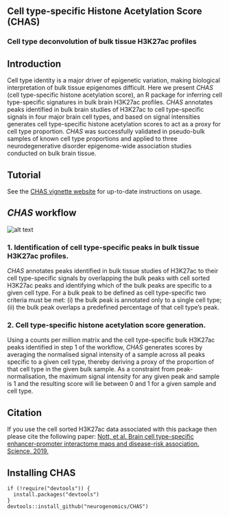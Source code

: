 ## Cell type-specific Histone Acetylation Score (CHAS)
### Cell type deconvolution of bulk tissue H3K27ac profiles

Introduction
------
Cell type identity is a major driver of epigenetic variation, making biological interpretation of bulk tissue epigenomes difficult. Here we present *CHAS* (cell type-specific histone acetylation score), an R package for inferring cell type-specific signatures in bulk brain H3K27ac profiles. *CHAS* annotates peaks identified in bulk brain studies of H3K27ac to cell type-specific signals in four major brain cell types, and based on signal intensities generates cell type-specific histone acetylation scores to act as a proxy for cell type proportion. *CHAS* was successfully validated in pseudo-bulk samples of known cell type proportions and applied to three neurodegenerative disorder epigenome-wide association studies conducted on bulk brain tissue. 

Tutorial 
------
See the [CHAS vignette
website](https://neurogenomics.github.io/CHAS/CHAS.html)
for up-to-date instructions on usage.

*CHAS* workflow 
------
![alt text](https://github.com/KittyMurphy/CHAS/blob/master/CHAS_workflow.png)
### 1. Identification of cell type-specific peaks in bulk tissue H3K27ac profiles.

*CHAS* annotates peaks identified in bulk tissue studies of H3K27ac to their cell type-specific signals by overlapping the bulk peaks with cell sorted H3K27ac peaks and identifying which of the bulk peaks are specific to a given cell type. For a bulk peak to be defined as cell type-specific two criteria must be met: (i) the bulk peak is annotated only to a single cell type; (ii) the bulk peak overlaps a predefined percentage of that cell type’s peak.

### 2. Cell type-specific histone acetylation score generation.

Using a counts per million matrix and the cell type-specific bulk H3K27ac peaks identified in step 1 of the workflow, *CHAS* generates scores by averaging the normalised signal intensity of a sample across all peaks specific to a given cell type, thereby deriving a proxy of the proportion of that cell type in the given bulk sample. As a constraint from peak-normalisation, the maximum signal intensity for any given peak and sample is 1 and the resulting score will lie between 0 and 1 for a given sample and cell type.

Citation
------
If you use the cell sorted H3K27ac data associated with this package 
then please cite the following paper: 
[Nott, et al. Brain cell type-specific enhancer-promoter interactome maps and disease-risk association. Science, 2019.](https://science.sciencemag.org/content/366/6469/1134.abstract)

Installing CHAS
------
```
if (!require("devtools")) {
  install.packages("devtools")
}
devtools::install_github("neurogenomics/CHAS")
```

